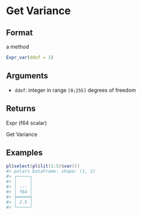 # Get Variance

## Format

a method

```r
Expr_var(ddof = 1)
```

## Arguments

- `ddof`: integer in range `[0;255]` degrees of freedom

## Returns

Expr (f64 scalar)

Get Variance

## Examples

<pre class='r-example'><code><span class='r-in'><span><span class='va'>pl</span><span class='op'>$</span><span class='fu'>select</span><span class='op'>(</span><span class='va'>pl</span><span class='op'>$</span><span class='fu'>lit</span><span class='op'>(</span><span class='fl'>1</span><span class='op'>:</span><span class='fl'>5</span><span class='op'>)</span><span class='op'>$</span><span class='fu'>var</span><span class='op'>(</span><span class='op'>)</span><span class='op'>)</span></span></span>
<span class='r-out co'><span class='r-pr'>#&gt;</span> polars DataFrame: shape: (1, 1)</span>
<span class='r-out co'><span class='r-pr'>#&gt;</span> ┌─────┐</span>
<span class='r-out co'><span class='r-pr'>#&gt;</span> │     │</span>
<span class='r-out co'><span class='r-pr'>#&gt;</span> │ --- │</span>
<span class='r-out co'><span class='r-pr'>#&gt;</span> │ f64 │</span>
<span class='r-out co'><span class='r-pr'>#&gt;</span> ╞═════╡</span>
<span class='r-out co'><span class='r-pr'>#&gt;</span> │ 2.5 │</span>
<span class='r-out co'><span class='r-pr'>#&gt;</span> └─────┘</span>
 </code></pre>
